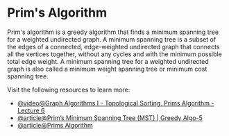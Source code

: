 # Prim's Algorithm

Prim's algorithm is a greedy algorithm that finds a minimum spanning tree for a weighted undirected graph. A minimum spanning tree is a subset of the edges of a connected, edge-weighted undirected graph that connects all the vertices together, without any cycles and with the minimum possible total edge weight. A minimum spanning tree for a weighted undirected graph is also called a minimum weight spanning tree or minimum cost spanning tree.

Visit the following resources to learn more:

- [@video@Graph Algorithms I - Topological Sorting, Prims Algorithm - Lecture 6](https://www.youtube.com/watch?v=i_AQT_XfvD8&list=PLFDnELG9dpVxQCxuD-9BSy2E7BWY3t5Sm&index=7)
- [@article@Prim’s Minimum Spanning Tree (MST) | Greedy Algo-5](https://www.geeksforgeeks.org/prims-minimum-spanning-tree-mst-greedy-algo-5/)
- [@article@Prims Algorithm](https://www.programiz.com/dsa/prim-algorithm)
